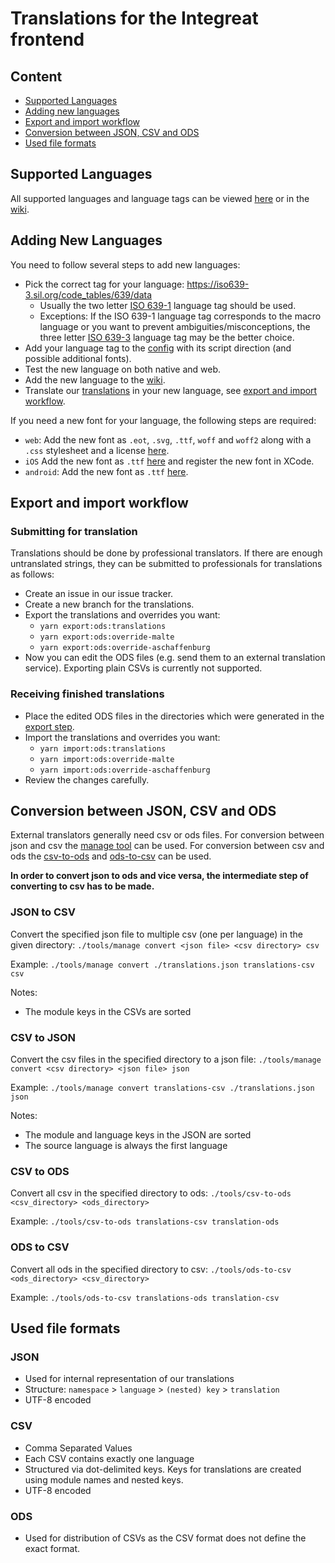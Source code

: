 # Translations for the Integreat frontend

## Content

- [Supported Languages](#supported-languages)
- [Adding new languages](#adding-new-languages)
- [Export and import workflow](#export-and-import-workflow)
- [Conversion between JSON, CSV and ODS](#conversion-between-json-csv-and-ods)
- [Used file formats](#used-file-formats)

## Supported Languages

All supported languages and language tags can be viewed [here](src/config.ts) or in the [wiki](https://wiki.tuerantuer.org/integreat-languages).

## Adding New Languages

You need to follow several steps to add new languages:

- Pick the correct tag for your language: https://iso639-3.sil.org/code_tables/639/data
  - Usually the two letter [ISO 639-1](https://en.wikipedia.org/wiki/ISO_639-1) language tag should be used.
  - Exceptions: If the ISO 639-1 language tag corresponds to the macro language or you want to prevent ambiguities/misconceptions,
    the three letter [ISO 639-3](https://en.wikipedia.org/wiki/ISO_639-3) language tag may be the better choice.
- Add your language tag to the [config](src/config.ts) with its script direction (and possible additional fonts).
- Test the new language on both native and web.
- Add the new language to the [wiki](https://wiki.tuerantuer.org/integreat-languages).
- Translate our [translations](translations.json) in your new language, see [export and import workflow](#export-and-import-workflow).

If you need a new font for your language, the following steps are required:

- `web`: Add the new font as `.eot`, `.svg`, `.ttf`, `woff` and `woff2` along with a `.css` stylesheet and a license [here](../web-ts/www/fonts).
- `iOS` Add the new font as `.ttf` [here](../native/ios/Integreat/fonts) and register the new font in XCode.
- `android`: Add the new font as `.ttf` [here](../native/android/app/src/main/assets/fonts).

## Export and import workflow

### Submitting for translation

Translations should be done by professional translators. If there are enough untranslated strings,
they can be submitted to professionals for translations as follows:

- Create an issue in our issue tracker.
- Create a new branch for the translations.
- Export the translations and overrides you want:
  - `yarn export:ods:translations`
  - `yarn export:ods:override-malte`
  - `yarn export:ods:override-aschaffenburg`
- Now you can edit the ODS files (e.g. send them to an external translation service). Exporting plain CSVs is currently not supported.

### Receiving finished translations

- Place the edited ODS files in the directories which were generated in the [export step](#submitting-for-translation).
- Import the translations and overrides you want:
  - `yarn import:ods:translations`
  - `yarn import:ods:override-malte`
  - `yarn import:ods:override-aschaffenburg`
- Review the changes carefully.

## Conversion between JSON, CSV and ODS

External translators generally need csv or ods files.
For conversion between json and csv the [manage tool](tools/manage.js) can be used.
For conversion between csv and ods the [csv-to-ods](tools/csv-to-ods) and [ods-to-csv](tools/ods-to-csv) can be used.

**In order to convert json to ods and vice versa, the intermediate step of converting to csv has to be made.**

### JSON to CSV

Convert the specified json file to multiple csv (one per language) in the given directory:
`./tools/manage convert <json file> <csv directory> csv`

Example: `./tools/manage convert ./translations.json translations-csv csv`

Notes:

- The module keys in the CSVs are sorted

### CSV to JSON

Convert the csv files in the specified directory to a json file:
`./tools/manage convert <csv directory> <json file> json`

Example: `./tools/manage convert translations-csv ./translations.json json`

Notes:

- The module and language keys in the JSON are sorted
- The source language is always the first language

### CSV to ODS

Convert all csv in the specified directory to ods: `./tools/csv-to-ods <csv_directory> <ods_directory>`

Example: `./tools/csv-to-ods translations-csv translation-ods`

### ODS to CSV

Convert all ods in the specified directory to csv: `./tools/ods-to-csv <ods_directory> <csv_directory>`

Example: `./tools/ods-to-csv translations-ods translation-csv`

## Used file formats

### JSON

- Used for internal representation of our translations
- Structure: `namespace` > `language` > `(nested) key` > `translation`
- UTF-8 encoded

### CSV

- Comma Separated Values
- Each CSV contains exactly one language
- Structured via dot-delimited keys. Keys for translations are created using module names and nested keys.
- UTF-8 encoded

### ODS

- Used for distribution of CSVs as the CSV format does not define the exact format.
